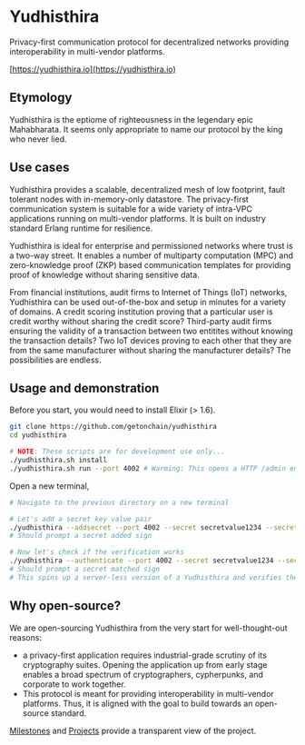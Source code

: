 # Yudhisthira
Privacy-first communication protocol for decentralized networks providing interoperability in multi-vendor platforms.

[https://yudhisthira.io](https://yudhisthira.io)

## Etymology

Yudhisthira is the eptiome of righteousness in the legendary epic Mahabharata. It seems only appropriate to name our protocol by the king who never lied.

## Use cases

Yudhisthira provides a scalable, decentralized mesh of low footprint, fault tolerant nodes with in-memory-only datastore. The privacy-first communication system is suitable for a wide variety of intra-VPC applications running on multi-vendor platforms. It is built on industry standard Erlang runtime for resilience.

Yudhisthira is ideal for enterprise and permissioned networks where trust is a two-way street. It enables a number of multiparty computation (MPC) and zero-knowledge proof (ZKP) based communication templates for providing proof of knowledge without sharing sensitive data.

From financial institutions, audit firms to Internet of Things (IoT) networks, Yudhisthira can be used out-of-the-box and setup in minutes for a variety of domains. A credit scoring institution proving that a particular user is credit worthy without sharing the credit score? Third-party audit firms ensuring the validity of a transaction between two entitites without knowing the transaction details? Two IoT devices proving to each other that they are from the same manufacturer without sharing the manufacturer details? The possibilities are endless.

## Usage and demonstration

Before you start, you would need to install Elixir (> 1.6).

```bash
git clone https://github.com/getonchain/yudhisthira
cd yudhisthira

# NOTE: These scripts are for development use only...
./yudhisthira.sh install
./yudhisthira.sh run --port 4002 # Warming: This opens a HTTP /admin endpoint in dev mode for modifying & adding secrets
```

Open a new terminal,
```bash
# Navigate to the previous directory on a new terminal

# Let's add a secret key value pair
./yudhisthira --addsecret --port 4002 --secret secretvalue1234 --secret_key secretkey1234
# Should prompt a secret added sign

# Now let's check if the verification works
./yudhisthira --authenticate --port 4002 --secret secretvalue1234 --secret_key secretkey1234
# Should prompt a secret matched sign
# This spins up a server-less version of a Yudhisthira and verifies the keys with Socialist Millionaire Protocol
```

## Why open-source?

We are open-sourcing Yudhisthira from the very start for well-thought-out reasons:

- a privacy-first application requires industrial-grade scrutiny of its cryptography suites. Opening the application up from early stage enables a broad spectrum of cryptographers, cypherpunks, and corporate to work together.
- This protocol is meant for providing interoperability in multi-vendor platforms. Thus, it is aligned with the goal to build towards an open-source standard.

[Milestones](https://github.com/getonchain/yudhisthira/milestones) and [Projects](https://github.com/getonchain/yudhisthira/projects) provide a transparent view of the project.

